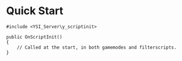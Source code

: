 # Quick Start

```pawn
#include <YSI_Server\y_scriptinit>

public OnScriptInit()
{
	// Called at the start, in both gamemodes and filterscripts.
}
```

